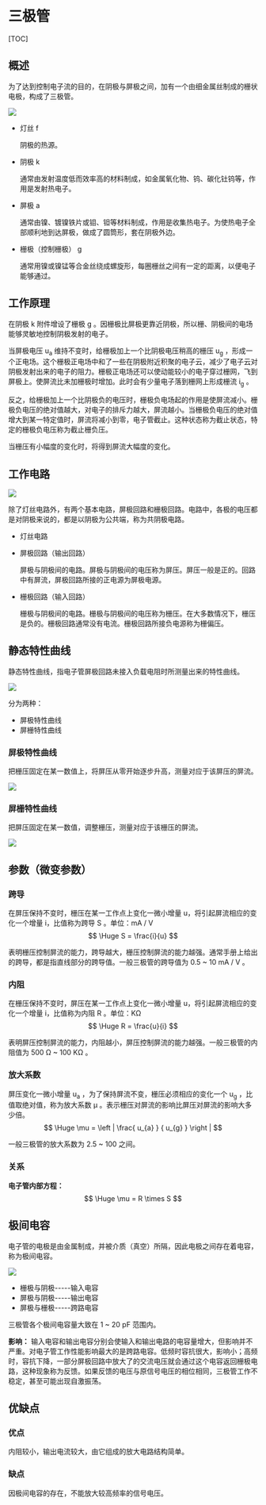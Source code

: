 # 三极管

[TOC]

## 概述

为了达到控制电子流的目的，在阴极与屏极之间，加有一个由细金属丝制成的栅状电极，构成了三极管。

 ![](../../Images/tube_三极管.png)

* 灯丝	f

  阴极的热源。

* 阴极    k

  通常由发射温度低而效率高的材料制成，如金属氧化物、钨、碳化钍钨等，作用是发射热电子。

* 屏极    a

  通常由镍、镀镍铁片或钼、钽等材料制成，作用是收集热电子。为使热电子全部顺利地到达屏极，做成了圆筒形，套在阴极外边。

* 栅极（控制栅极）    g

  通常用镍或镍锰等合金丝绕成螺旋形，每圈栅丝之间有一定的距离，以便电子能够通过。

## 工作原理

在阴极 k 附件增设了栅极 g 。因栅极比屏极更靠近阴极，所以栅、阴极间的电场能够灵敏地控制阴极发射的电子。

当屏极电压 u<sub>a</sub> 维持不变时，给栅极加上一个比阴极电压稍高的栅压 u<sub>g</sub> ，形成一个正电场。这个栅极正电场中和了一些在阴极附近积聚的电子云，减少了电子云对阴极发射出来的电子的阻力。栅极正电场还可以使动能较小的电子穿过栅网，飞到屏极上。使屏流比未加栅极时增加。此时会有少量电子落到栅网上形成栅流 i<sub>g</sub> 。

反之，给栅极加上一个比阴极负的电压时，栅极负电场起的作用是使屏流减小。栅极负电压的绝对值越大，对电子的排斥力越大，屏流越小。当栅极负电压的绝对值增大到某一特定值时，屏流将减小到零，电子管截止。这种状态称为截止状态，特定的栅极负电压称为截止栅负压。

当栅压有小幅度的变化时，将得到屏流大幅度的变化。

## 工作电路

 ![](../../Images/vacuum_tube_三极管电路.jpg)

除了灯丝电路外，有两个基本电路，屏极回路和栅极回路。电路中，各极的电压都是对阴极来说的，都是以阴极为公共端，称为共阴极电路。

* 灯丝电路

* 屏极回路（输出回路）

  屏极与阴极间的电路。屏极与阴极间的电压称为屏压。屏压一般是正的。回路中有屏流，屏极回路所接的正电源为屏极电源。

* 栅极回路（输入回路）

  栅极与阴极间的电路。栅极与阴极间的电压称为栅压。在大多数情况下，栅压是负的。栅极回路通常没有电流。栅极回路所接负电源称为栅偏压。

## 静态特性曲线

静态特性曲线，指电子管屏极回路未接入负载电阻时所测量出来的特性曲线。

 ![](../../Images/tube_三极管测量电路.png)

分为两种：

* 屏极特性曲线
* 屏栅特性曲线

### 屏极特性曲线

把栅压固定在某一数值上，将屏压从零开始逐步升高，测量对应于该屏压的屏流。

 ![](../../Images/6n8p曲线.png)

### 屏栅特性曲线

把屏压固定在某一数值，调整栅压，测量对应于该栅压的屏流。

 ![](../../Images/6n8p曲线1.png)

## 参数（微变参数）

### 跨导
在屏压保持不变时，栅压在某一工作点上变化一微小增量 u，将引起屏流相应的变化一个增量 i，比值称为跨导 S 。单位：mA / V
$$
\Huge S = \frac{i}{u}
$$

表明栅压控制屏流的能力，跨导越大，栅压控制屏流的能力越强。通常手册上给出的跨导，都是指直线部分的跨导值。一般三极管的跨导值为 0.5 ~ 10 mA / V 。

### 内阻

在栅压保持不变时，屏压在某一工作点上变化一微小增量 u，将引起屏流相应的变化一个增量 i，比值称为内阻 R 。单位：KΩ
$$
\Huge R = \frac{u}{i}
$$

表明屏压控制屏流的能力，内阻越小，屏压控制屏流的能力越强。一般三极管的内阻值为 500 Ω ~ 100 KΩ 。

### 放大系数

屏压变化一微小增量 u<sub>a</sub> ，为了保持屏流不变，栅压必须相应的变化一个 u<sub>g</sub> ，比值取绝对值，称为放大系数 μ 。表示栅压对屏流的影响比屏压对屏流的影响大多少倍。
$$
\Huge \mu  = \left | \frac{ u_{a} } { u_{g} } \right |
$$

一般三极管的放大系数为 2.5 ~ 100 之间。

### 关系

**电子管内部方程：**
$$
\Huge \mu  = R \times S
$$

## 极间电容

电子管的电极是由金属制成，并被介质（真空）所隔，因此电极之间存在着电容，称为极间电容。

 ![](../../Images/tube-极间电容.png)

* 栅极与阴极-----输入电容
* 屏极与阴极-----输出电容
* 屏极与栅极-----跨路电容

三极管各个极间电容量大致在 1 ~ 20 pF 范围内。

**影响：** 输入电容和输出电容分别会使输入和输出电路的电容量增大，但影响并不严重。对电子管工作性能影响最大的是跨路电容。低频时容抗很大，影响小；高频时，容抗下降，一部分屏极回路中放大了的交流电压就会通过这个电容返回栅极电路，这种现象称为反馈。如果反馈的电压与原信号电压的相位相同，三极管工作不稳定，甚至可能出现自激振荡。

## 优缺点

### 优点

内阻较小，输出电流较大，由它组成的放大电路结构简单。

### 缺点

因极间电容的存在，不能放大较高频率的信号电压。